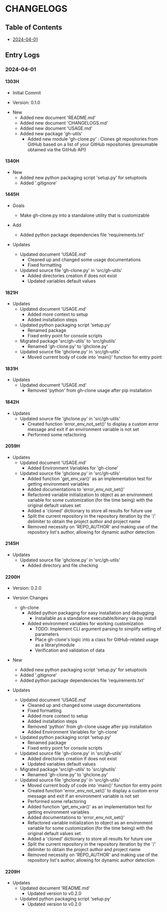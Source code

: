 # CHANGELOGS

## Table of Contents
+ [2024-04-01](#2024-04-01)

## Entry Logs
### 2024-04-01
#### 1303H
+ Initial Commit

+ Version: 0.1.0

- New
    + Added new document 'README.md'
    + Added new document 'CHANGELOGS.md'
    + Added new document 'USAGE.md'
    - Added new package 'gh-utils'
        + Added new module 'gh-clone.py' : Clones git repositories from GitHub based on a list of your GitHub repositories (presumable obtained via the GitHub API)


#### 1340H
- New
    + Added new python packaging script 'setup.py' for setuptools
    + Added '.gitignore'

#### 1445H
- Goals
    + Make gh-clone.py into a standalone utility that is customizable

- Add
    + Added python package dependencies file 'requirements.txt'

- Updates
    - Updated document 'USAGE.md'
        + Cleaned up and changed some usage documentations
        + Fixed formatting
    - Updated source file 'gh-clone.py' in 'src/gh-utils'
        + Added directories creation if does not exist
        + Updated variables default values

#### 1821H
- Updates
    - Updated document 'USAGE.md'
        + Added more context to setup
        + Added installation steps
    - Updated python packaging script 'setup.py'
        + Renamed package
        + Fixed entry point for console scripts
    - Migrated package 'src/gh-utils' to 'src/ghutils'
        + Renamed 'gh-clone.py' to 'ghclone.py'
    - Updated source file 'ghclone.py' in 'src/gh-utils'
        + Moved current body of code into 'main()' function for entry point

#### 1831H
- Updates
    - Updated document 'USAGE.md'
        + Removed 'python' from gh-clone usage after pip installation

#### 1842H
- Updates
    - Updated source file 'ghclone.py' in 'src/gh-utils'
        + Created function 'error_env_not_set()' to display a custom error message and exit if an environment variable is not set
        + Performed some refactoring

#### 2059H
- Updates
    - Updated document 'USAGE.md'
        + Added Environment Variables for 'gh-clone'
    - Updated source file 'ghclone.py' in 'src/gh-utils'
        + Added function 'get_env_var()' as an implementation test for getting environment variables
        + Added documentations to 'error_env_not_set()'
        + Refactored variable initialization to object as an environment variable for some customization (for the time being) with the original default values set
        + Added a 'cloned' dictionary to store all results for future use
        + Split the current repository in the repository iteration by the '/' delimiter to obtain the project author and project name
        + Removed necessity on 'REPO_AUTHOR' and making use of the repository list's author, allowing for dynamic author detection

#### 2145H
- Updates
    - Updated source file 'ghclone.py' in 'src/gh-utils'
        + Added directory and file checking

#### 2200H
+ Version: 0.2.0

- Version Changes
    - gh-clone
        - Added python packaging for easy installation and debugging
            + Installable as a standalone executable/binary via pip install
        - Added environment variables for working customization
            + TODO: Implement CLI argument parsing to simplify setting of parameters
            + Place gh-clone's logic into a class for GitHub-related usage as a library/module
            + Verification and validation of data

- New
    + Added new python packaging script 'setup.py' for setuptools
    + Added '.gitignore'
    + Added python package dependencies file 'requirements.txt'

- Updates
    - Updated document 'USAGE.md'
        + Cleaned up and changed some usage documentations
        + Fixed formatting
        + Added more context to setup
        + Added installation steps
        + Removed 'python' from gh-clone usage after pip installation
        + Added Environment Variables for 'gh-clone'
    - Updated python packaging script 'setup.py'
        + Renamed package
        + Fixed entry point for console scripts
    - Updated source file 'gh-clone.py' in 'src/gh-utils'
        + Added directories creation if does not exist
        + Updated variables default values
    - Migrated package 'src/gh-utils' to 'src/ghutils'
        + Renamed 'gh-clone.py' to 'ghclone.py'
    - Updated source file 'ghclone.py' in 'src/gh-utils'
        + Moved current body of code into 'main()' function for entry point
        + Created function 'error_env_not_set()' to display a custom error message and exit if an environment variable is not set
        + Performed some refactoring
        + Added function 'get_env_var()' as an implementation test for getting environment variables
        + Added documentations to 'error_env_not_set()'
        + Refactored variable initialization to object as an environment variable for some customization (for the time being) with the original default values set
        + Added a 'cloned' dictionary to store all results for future use
        + Split the current repository in the repository iteration by the '/' delimiter to obtain the project author and project name
        + Removed necessity on 'REPO_AUTHOR' and making use of the repository list's author, allowing for dynamic author detection

#### 2209H
- Updates
    - Updated document 'README.md'
        + Updated version to v0.2.0
    - Updated python packaging script 'setup.py'
        + Updated version to v0.2.0
